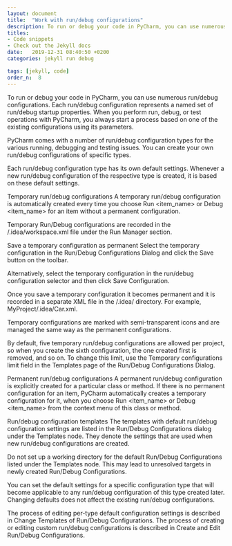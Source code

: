 ```yaml
---
layout: document
title:  "Work with run/debug configurations"
description: To run or debug your code in PyCharm, you can use numerous run/debug configurations. Each run/debug configuration represents a named set of run/debug startup properties. When you perform run, debug, or test operations with PyCharm, you always start a process based on one of the existing configurations using its parameters.
titles:
- Code snippets
- Check out the Jekyll docs
date:   2019-12-31 08:40:50 +0200
categories: jekyll run debug

tags: [jekyll, code]
order_n:  8
---
```


To run or debug your code in PyCharm, you can use numerous run/debug configurations. Each run/debug configuration represents a named set of run/debug startup properties. When you perform run, debug, or test operations with PyCharm, you always start a process based on one of the existing configurations using its parameters.

PyCharm comes with a number of run/debug configuration types for the various running, debugging and testing issues. You can create your own run/debug configurations of specific types.

Each run/debug configuration type has its own default settings. Whenever a new run/debug configuration of the respective type is created, it is based on these default settings.

Temporary run/debug configurations﻿
A temporary run/debug configuration is automatically created every time you choose Run <item_name> or Debug <item_name> for an item without a permanent configuration.

Temporary Run/Debug configurations are recorded in the <project directory>/.idea/workspace.xml file under the Run Manager section.

Save a temporary configuration as permanent﻿
Select the temporary configuration in the Run/Debug Configurations Dialog and click the Save button on the toolbar.

Alternatively, select the temporary configuration in the run/debug configuration selector and then click Save <configuration name> Configuration.

Once you save a temporary configuration it becomes permanent and it is recorded in a separate XML file in the <project directory>/.idea/ directory. For example, MyProject/.idea/Car.xml.

Temporary configurations are marked with semi-transparent icons and are managed the same way as the permanent configurations.

By default, five temporary run/debug configurations are allowed per project, so when you create the sixth configuration, the one created first is removed, and so on. To change this limit, use the Temporary configurations limit field in the Templates page of the Run/Debug Configurations Dialog.

Permanent run/debug configurations﻿
A permanent run/debug configuration is explicitly created for a particular class or method. If there is no permanent configuration for an item, PyCharm automatically creates a temporary configuration for it, when you choose Run <item_name> or Debug <item_name> from the context menu of this class or method.

Run/debug configuration templates﻿
The templates with default run/debug configuration settings are listed in the Run/Debug Configurations dialog under the Templates node. They denote the settings that are used when new run/debug configurations are created.

Do not set up a working directory for the default Run/Debug Configurations listed under the Templates node. This may lead to unresolved targets in newly created Run/Debug Configurations.

You can set the default settings for a specific configuration type that will become applicable to any run/debug configuration of this type created later. Changing defaults does not affect the existing run/debug configurations.

The process of editing per-type default configuration settings is described in Change Templates of Run/Debug Configurations. The process of creating or editing custom run/debug configurations is described in Create and Edit Run/Debug Configurations.